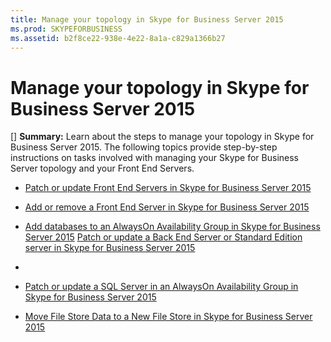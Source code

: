 ```yaml
---
title: Manage your topology in Skype for Business Server 2015
ms.prod: SKYPEFORBUSINESS
ms.assetid: b2f8ce22-938e-4e22-8a1a-c829a1366b27
---
```



# Manage your topology in Skype for Business Server 2015
[] **Summary:** Learn about the steps to manage your topology in Skype for Business Server 2015.
The following topics provide step-by-step instructions on tasks involved with managing your Skype for Business Server topology and your Front End Servers.
  
    
    


-  [Patch or update Front End Servers in Skype for Business Server 2015](patch-or-update-front-end-servers-in-skype-for-business-server-2015.md)
    
  
-  [Add or remove a Front End Server in Skype for Business Server 2015](add-or-remove-a-front-end-server-in-skype-for-business-server-2015.md)
    
  
-  [Add databases to an AlwaysOn Availability Group in Skype for Business Server 2015](add-databases-to-an-alwayson-availability-group-in-skype-for-business-server-201.md) [Patch or update a Back End Server or Standard Edition server in Skype for Business Server 2015](patch-or-update-a-back-end-server-or-standard-edition-server-in-skype-for-busine.md)
    
  
- 
    
  
-  [Patch or update a SQL Server in an AlwaysOn Availability Group in Skype for Business Server 2015](patch-or-update-a-sql-server-in-an-alwayson-availability-group-in-skype-for-busi.md)
    
  
-  [Move File Store Data to a New File Store in Skype for Business Server 2015](move-file-store-data-to-a-new-file-store-in-skype-for-business-server-2015.md)
    
  

